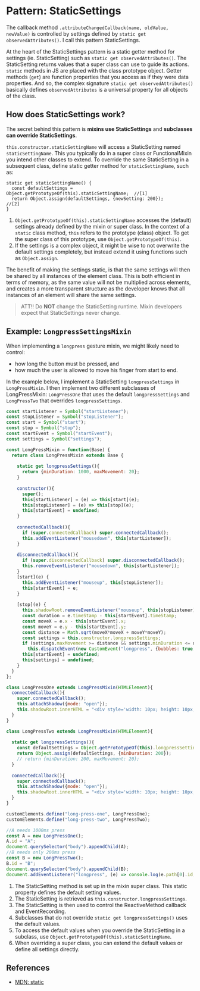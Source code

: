 # Pattern: StaticSettings

The callback method `.attributeChangedCallback(name, oldValue, newValue)`
is controlled by settings defined by `static get observedAttributes()`.
I call this pattern StaticSettings.

At the heart of the StaticSettings pattern is a static getter method for settings (ie. StaticSetting)
such as `static get observedAttributes()`.
The StaticSetting returns values that a super class can use to guide its actions.
`static` methods in JS are placed with the class prototype object.
Getter methods (`get`) are function properties that you access as if they were data properties.
And so, the complex signature `static get observedAttributes()` basically
defines `observedAttributes` is a universal property for all objects of the class.

## How does StaticSettings work?
The secret behind this pattern is **mixins use StaticSettings** and 
**subclasses can override StaticSettings**.

`this.constructor.staticSettingName` will access a StaticSetting named `staticSettingName`. 
This you typically do in a super class or FunctionalMixin you intend other classes to extend.
To override the same StaticSetting in a subsequent class, define static getter method for `staticSettingName`, 
such as:
```
static get staticSettingName() {
  const defaultSettings = Object.getPrototypeOf(this).staticSettingName;  //[1]
  return Object.assign(defaultSettings, {newSetting: 200});               //[2]
}
```
1. `Object.getPrototypeOf(this).staticSettingName` accesses the (default) settings already defined 
by the mixin or super class. 
In the context of a `static` class method, `this` refers to the prototype (class) object.
To get the super class of this prototype, use `Object.getPrototypeOf(this)`.
2. If the settings is a complex object, it might be wise to not overwrite the default settings completely,
but instead extend it using functions such as `Object.assign`.

The benefit of making the settings static, is that the same settings will then 
be shared by all instances of the element class.
This is both efficient in terms of memory, as the same value will not be multiplied across elements,
and creates a more transparent structure as the developer knows that all instances of an element
will share the same settings.

> ATT!! Do **NOT** change the StaticSetting runtime. 
Mixin developers expect that StaticSettings never change.

## Example: `LongpressSettingsMixin`

When implementing a `longpress` gesture mixin, we might likely need to control:
* how long the button must be pressed, and
* how much the user is allowed to move his finger from start to end.
 
In the example below, I implement a StaticSetting `longpressSettings` in `LongPressMixin`.
I then implement two different subclasses of LongPressMixin: 
`LongPressOne` that uses the default `longpressSettings` and 
`LongPressTwo` that overrides `longpressSettings`.

```javascript
const startListener = Symbol("startListener");
const stopListener = Symbol("stopListener");
const start = Symbol("start");
const stop = Symbol("stop");
const startEvent = Symbol("startEvent");
const settings = Symbol("settings");

const LongPressMixin = function(Base) {
  return class LongPressMixin extends Base {
    
    static get longpressSettings(){                                              //[1]  
      return {minDuration: 1000, maxMovement: 20};
    }
    
    constructor(){
      super();
      this[startListener] = (e) => this[start](e);
      this[stopListener] = (e) => this[stop](e);
      this[startEvent] = undefined;
    }
    
    connectedCallback(){
      if (super.connectedCallback) super.connectedCallback();
      this.addEventListener("mousedown", this[startListener]);
    }
    
    disconnectedCallback(){
      if (super.disconnectedCallback) super.disconnectedCallback();
      this.removeEventListener("mousedown", this[startListener]);
    }
    [start](e) {
      this.addEventListener("mouseup", this[stopListener]);
      this[startEvent] = e;
    }
    
    [stop](e) {
      this.shadowRoot.removeEventListener("mouseup", this[stopListener]);
      const duration = e.timeStamp - this[startEvent].timeStamp;
      const moveX = e.x - this[startEvent].x;
      const moveY = e.y - this[startEvent].y;
      const distance = Math.sqrt(moveX*moveX + moveY*moveY);
      const settings = this.constructor.longpressSettings;                       //[2]
      if (settings.maxMovement >= distance && settings.minDuration <= duration)  //[3]
        this.dispatchEvent(new CustomEvent("longpress", {bubbles: true, detail: {duration, distance}}));
      this[startEvent] = undefined;
      this[settings] = undefined;
    }
  }
};

class LongPressOne extends LongPressMixin(HTMLElement){                          //[4]
  connectedCallback(){
    super.connectedCallback();
    this.attachShadow({mode: "open"});
    this.shadowRoot.innerHTML = "<div style='width: 10px; height: 10px; border: 10px solid red;'></div>"
  }
}

class LongPressTwo extends LongPressMixin(HTMLElement){
  
  static get longpressSettings(){
    const defaultSettings = Object.getPrototypeOf(this).longpressSettings;       //[5]
    return Object.assign(defaultSettings, {minDuration: 200});                   //[6]
    // return {minDuration: 200, maxMovement: 20};
  }                                                   
  
  connectedCallback(){
    super.connectedCallback();
    this.attachShadow({mode: "open"});
    this.shadowRoot.innerHTML = "<div style='width: 10px; height: 10px; border: 10px solid blue;'></div>"
  }
}

customElements.define("long-press-one", LongPressOne);
customElements.define("long-press-two", LongPressTwo);

//A needs 1000ms press
const A = new LongPressOne();
A.id = "A";
document.querySelector("body").appendChild(A);
//B needs only 200ms press
const B = new LongPressTwo();
B.id = "B";
document.querySelector("body").appendChild(B);
document.addEventListener("longpress", (e) => console.log(e.path[0].id, e.detail.duration));
```
1. The StaticSetting method is set up in the mixin super class.
This static property defines the default setting values. 
2. The StaticSetting is retrieved as `this.constructor.longpressSettings`.
3. The StaticSetting is then used to control the ReactiveMethod callback and EventRecording.
4. Subclasses that do not override `static get longpressSettings()` uses the default values.
5. To access the default values when you override the StaticSetting in a subclass,
use `Object.getPrototypeOf(this).staticSettingName`.
6. When overriding a super class, you can extend the default values or define all settings directly.

## References
 * [MDN: static](https://developer.mozilla.org/en-US/docs/Web/JavaScript/Reference/Classes/static)